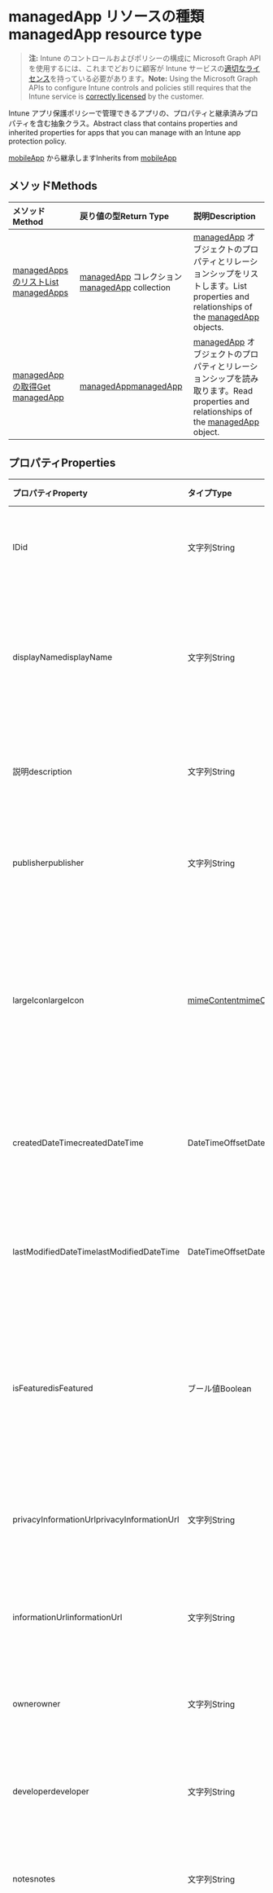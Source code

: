 # <a name="managedapp-resource-type"></a><span data-ttu-id="15a9e-101">managedApp リソースの種類</span><span class="sxs-lookup"><span data-stu-id="15a9e-101">managedApp resource type</span></span>

> <span data-ttu-id="15a9e-102">**注:** Intune のコントロールおよびポリシーの構成に Microsoft Graph API を使用するには、これまでどおりに顧客が Intune サービスの[適切なライセンス](https://go.microsoft.com/fwlink/?linkid=839381)を持っている必要があります。</span><span class="sxs-lookup"><span data-stu-id="15a9e-102">**Note:** Using the Microsoft Graph APIs to configure Intune controls and policies still requires that the Intune service is [correctly licensed](https://go.microsoft.com/fwlink/?linkid=839381) by the customer.</span></span>

<span data-ttu-id="15a9e-103">Intune アプリ保護ポリシーで管理できるアプリの、プロパティと継承済みプロパティを含む抽象クラス。</span><span class="sxs-lookup"><span data-stu-id="15a9e-103">Abstract class that contains properties and inherited properties for apps that you can manage with an Intune app protection policy.</span></span>

<span data-ttu-id="15a9e-104">[mobileApp](../resources/intune_apps_mobileapp.md) から継承します</span><span class="sxs-lookup"><span data-stu-id="15a9e-104">Inherits from [mobileApp](../resources/intune_apps_mobileapp.md)</span></span>

## <a name="methods"></a><span data-ttu-id="15a9e-105">メソッド</span><span class="sxs-lookup"><span data-stu-id="15a9e-105">Methods</span></span>
|<span data-ttu-id="15a9e-106">メソッド</span><span class="sxs-lookup"><span data-stu-id="15a9e-106">Method</span></span>|<span data-ttu-id="15a9e-107">戻り値の型</span><span class="sxs-lookup"><span data-stu-id="15a9e-107">Return Type</span></span>|<span data-ttu-id="15a9e-108">説明</span><span class="sxs-lookup"><span data-stu-id="15a9e-108">Description</span></span>|
|:---|:---|:---|
|[<span data-ttu-id="15a9e-109">managedApps のリスト</span><span class="sxs-lookup"><span data-stu-id="15a9e-109">List managedApps</span></span>](../api/intune_apps_managedapp_list.md)|<span data-ttu-id="15a9e-110">[managedApp](../resources/intune_apps_managedapp.md) コレクション</span><span class="sxs-lookup"><span data-stu-id="15a9e-110">[managedApp](../resources/intune_apps_managedapp.md) collection</span></span>|<span data-ttu-id="15a9e-111">[managedApp](../resources/intune_apps_managedapp.md) オブジェクトのプロパティとリレーションシップをリストします。</span><span class="sxs-lookup"><span data-stu-id="15a9e-111">List properties and relationships of the [managedApp](../resources/intune_apps_managedapp.md) objects.</span></span>|
|[<span data-ttu-id="15a9e-112">managedApp の取得</span><span class="sxs-lookup"><span data-stu-id="15a9e-112">Get managedApp</span></span>](../api/intune_apps_managedapp_get.md)|[<span data-ttu-id="15a9e-113">managedApp</span><span class="sxs-lookup"><span data-stu-id="15a9e-113">managedApp</span></span>](../resources/intune_apps_managedapp.md)|<span data-ttu-id="15a9e-114">[managedApp](../resources/intune_apps_managedapp.md) オブジェクトのプロパティとリレーションシップを読み取ります。</span><span class="sxs-lookup"><span data-stu-id="15a9e-114">Read properties and relationships of the [managedApp](../resources/intune_apps_managedapp.md) object.</span></span>|

## <a name="properties"></a><span data-ttu-id="15a9e-115">プロパティ</span><span class="sxs-lookup"><span data-stu-id="15a9e-115">Properties</span></span>
|<span data-ttu-id="15a9e-116">プロパティ</span><span class="sxs-lookup"><span data-stu-id="15a9e-116">Property</span></span>|<span data-ttu-id="15a9e-117">タイプ</span><span class="sxs-lookup"><span data-stu-id="15a9e-117">Type</span></span>|<span data-ttu-id="15a9e-118">説明</span><span class="sxs-lookup"><span data-stu-id="15a9e-118">Description</span></span>|
|:---|:---|:---|
|<span data-ttu-id="15a9e-119">ID</span><span class="sxs-lookup"><span data-stu-id="15a9e-119">id</span></span>|<span data-ttu-id="15a9e-120">文字列</span><span class="sxs-lookup"><span data-stu-id="15a9e-120">String</span></span>|<span data-ttu-id="15a9e-121">エンティティのキー。</span><span class="sxs-lookup"><span data-stu-id="15a9e-121">Key of the entity.</span></span> <span data-ttu-id="15a9e-122">[mobileApp](../resources/intune_apps_mobileapp.md) から継承します</span><span class="sxs-lookup"><span data-stu-id="15a9e-122">Inherited from [mobileApp](../resources/intune_apps_mobileapp.md)</span></span>|
|<span data-ttu-id="15a9e-123">displayName</span><span class="sxs-lookup"><span data-stu-id="15a9e-123">displayName</span></span>|<span data-ttu-id="15a9e-124">文字列</span><span class="sxs-lookup"><span data-stu-id="15a9e-124">String</span></span>|<span data-ttu-id="15a9e-125">管理者が提供またはインポートしたアプリのタイトル。</span><span class="sxs-lookup"><span data-stu-id="15a9e-125">The admin provided or imported title of the app.</span></span> <span data-ttu-id="15a9e-126">[mobileApp](../resources/intune_apps_mobileapp.md) から継承します</span><span class="sxs-lookup"><span data-stu-id="15a9e-126">Inherited from [mobileApp](../resources/intune_apps_mobileapp.md)</span></span>|
|<span data-ttu-id="15a9e-127">説明</span><span class="sxs-lookup"><span data-stu-id="15a9e-127">description</span></span>|<span data-ttu-id="15a9e-128">文字列</span><span class="sxs-lookup"><span data-stu-id="15a9e-128">String</span></span>|<span data-ttu-id="15a9e-129">アプリの説明。</span><span class="sxs-lookup"><span data-stu-id="15a9e-129">The description of the app.</span></span> <span data-ttu-id="15a9e-130">[mobileApp](../resources/intune_apps_mobileapp.md) から継承します</span><span class="sxs-lookup"><span data-stu-id="15a9e-130">Inherited from [mobileApp](../resources/intune_apps_mobileapp.md)</span></span>|
|<span data-ttu-id="15a9e-131">publisher</span><span class="sxs-lookup"><span data-stu-id="15a9e-131">publisher</span></span>|<span data-ttu-id="15a9e-132">文字列</span><span class="sxs-lookup"><span data-stu-id="15a9e-132">String</span></span>|<span data-ttu-id="15a9e-133">アプリの発行元。</span><span class="sxs-lookup"><span data-stu-id="15a9e-133">The publisher of the app.</span></span> <span data-ttu-id="15a9e-134">[mobileApp](../resources/intune_apps_mobileapp.md) から継承します</span><span class="sxs-lookup"><span data-stu-id="15a9e-134">Inherited from [mobileApp](../resources/intune_apps_mobileapp.md)</span></span>|
|<span data-ttu-id="15a9e-135">largeIcon</span><span class="sxs-lookup"><span data-stu-id="15a9e-135">largeIcon</span></span>|[<span data-ttu-id="15a9e-136">mimeContent</span><span class="sxs-lookup"><span data-stu-id="15a9e-136">mimeContent</span></span>](../resources/intune_shared_mimecontent.md)|<span data-ttu-id="15a9e-137">アプリの詳細に表示され、アイコンのアップロードに使用される大きなアイコン。</span><span class="sxs-lookup"><span data-stu-id="15a9e-137">The large icon, to be displayed in the app details and used for upload of the icon.</span></span> <span data-ttu-id="15a9e-138">[mobileApp](../resources/intune_apps_mobileapp.md) から継承します</span><span class="sxs-lookup"><span data-stu-id="15a9e-138">Inherited from [mobileApp](../resources/intune_apps_mobileapp.md)</span></span>|
|<span data-ttu-id="15a9e-139">createdDateTime</span><span class="sxs-lookup"><span data-stu-id="15a9e-139">createdDateTime</span></span>|<span data-ttu-id="15a9e-140">DateTimeOffset</span><span class="sxs-lookup"><span data-stu-id="15a9e-140">DateTimeOffset</span></span>|<span data-ttu-id="15a9e-141">アプリが作成された日時。</span><span class="sxs-lookup"><span data-stu-id="15a9e-141">The date and time the app was created.</span></span> <span data-ttu-id="15a9e-142">[mobileApp](../resources/intune_apps_mobileapp.md) から継承します</span><span class="sxs-lookup"><span data-stu-id="15a9e-142">Inherited from [mobileApp](../resources/intune_apps_mobileapp.md)</span></span>|
|<span data-ttu-id="15a9e-143">lastModifiedDateTime</span><span class="sxs-lookup"><span data-stu-id="15a9e-143">lastModifiedDateTime</span></span>|<span data-ttu-id="15a9e-144">DateTimeOffset</span><span class="sxs-lookup"><span data-stu-id="15a9e-144">DateTimeOffset</span></span>|<span data-ttu-id="15a9e-145">アプリが最後に変更された日時。</span><span class="sxs-lookup"><span data-stu-id="15a9e-145">The date and time the app was last modified.</span></span> <span data-ttu-id="15a9e-146">[mobileApp](../resources/intune_apps_mobileapp.md) から継承します</span><span class="sxs-lookup"><span data-stu-id="15a9e-146">Inherited from [mobileApp](../resources/intune_apps_mobileapp.md)</span></span>|
|<span data-ttu-id="15a9e-147">isFeatured</span><span class="sxs-lookup"><span data-stu-id="15a9e-147">isFeatured</span></span>|<span data-ttu-id="15a9e-148">ブール値</span><span class="sxs-lookup"><span data-stu-id="15a9e-148">Boolean</span></span>|<span data-ttu-id="15a9e-149">アプリが管理者のおすすめとしてマークされたかどうかを示す値。[mobileApp](../resources/intune_apps_mobileapp.md) から継承します</span><span class="sxs-lookup"><span data-stu-id="15a9e-149">The value indicating whether the app is marked as featured by the admin. Inherited from [mobileApp](../resources/intune_apps_mobileapp.md)</span></span>|
|<span data-ttu-id="15a9e-150">privacyInformationUrl</span><span class="sxs-lookup"><span data-stu-id="15a9e-150">privacyInformationUrl</span></span>|<span data-ttu-id="15a9e-151">文字列</span><span class="sxs-lookup"><span data-stu-id="15a9e-151">String</span></span>|<span data-ttu-id="15a9e-152">プライバシーに関する声明の URL。</span><span class="sxs-lookup"><span data-stu-id="15a9e-152">The privacy statement Url.</span></span> <span data-ttu-id="15a9e-153">[mobileApp](../resources/intune_apps_mobileapp.md) から継承します</span><span class="sxs-lookup"><span data-stu-id="15a9e-153">Inherited from [mobileApp](../resources/intune_apps_mobileapp.md)</span></span>|
|<span data-ttu-id="15a9e-154">informationUrl</span><span class="sxs-lookup"><span data-stu-id="15a9e-154">informationUrl</span></span>|<span data-ttu-id="15a9e-155">文字列</span><span class="sxs-lookup"><span data-stu-id="15a9e-155">String</span></span>|<span data-ttu-id="15a9e-156">詳細情報の URL。</span><span class="sxs-lookup"><span data-stu-id="15a9e-156">The more information Url.</span></span> <span data-ttu-id="15a9e-157">[mobileApp](../resources/intune_apps_mobileapp.md) から継承します</span><span class="sxs-lookup"><span data-stu-id="15a9e-157">Inherited from [mobileApp](../resources/intune_apps_mobileapp.md)</span></span>|
|<span data-ttu-id="15a9e-158">owner</span><span class="sxs-lookup"><span data-stu-id="15a9e-158">owner</span></span>|<span data-ttu-id="15a9e-159">文字列</span><span class="sxs-lookup"><span data-stu-id="15a9e-159">String</span></span>|<span data-ttu-id="15a9e-160">アプリの所有者。</span><span class="sxs-lookup"><span data-stu-id="15a9e-160">The owner of the app.</span></span> <span data-ttu-id="15a9e-161">[mobileApp](../resources/intune_apps_mobileapp.md) から継承します</span><span class="sxs-lookup"><span data-stu-id="15a9e-161">Inherited from [mobileApp](../resources/intune_apps_mobileapp.md)</span></span>|
|<span data-ttu-id="15a9e-162">developer</span><span class="sxs-lookup"><span data-stu-id="15a9e-162">developer</span></span>|<span data-ttu-id="15a9e-163">文字列</span><span class="sxs-lookup"><span data-stu-id="15a9e-163">String</span></span>|<span data-ttu-id="15a9e-164">アプリの開発者。</span><span class="sxs-lookup"><span data-stu-id="15a9e-164">The developer of the app.</span></span> <span data-ttu-id="15a9e-165">[mobileApp](../resources/intune_apps_mobileapp.md) から継承します</span><span class="sxs-lookup"><span data-stu-id="15a9e-165">Inherited from [mobileApp](../resources/intune_apps_mobileapp.md)</span></span>|
|<span data-ttu-id="15a9e-166">notes</span><span class="sxs-lookup"><span data-stu-id="15a9e-166">notes</span></span>|<span data-ttu-id="15a9e-167">文字列</span><span class="sxs-lookup"><span data-stu-id="15a9e-167">String</span></span>|<span data-ttu-id="15a9e-168">アプリ用のメモ。</span><span class="sxs-lookup"><span data-stu-id="15a9e-168">Notes for the app.</span></span> <span data-ttu-id="15a9e-169">[mobileApp](../resources/intune_apps_mobileapp.md) から継承します</span><span class="sxs-lookup"><span data-stu-id="15a9e-169">Inherited from [mobileApp](../resources/intune_apps_mobileapp.md)</span></span>|
|<span data-ttu-id="15a9e-170">publishingState</span><span class="sxs-lookup"><span data-stu-id="15a9e-170">publishingState</span></span>|[<span data-ttu-id="15a9e-171">mobileAppPublishingState</span><span class="sxs-lookup"><span data-stu-id="15a9e-171">mobileAppPublishingState</span></span>](../resources/intune_apps_mobileapppublishingstate.md)|<span data-ttu-id="15a9e-172">アプリの発行の状態。</span><span class="sxs-lookup"><span data-stu-id="15a9e-172">The publishing state for the app.</span></span> <span data-ttu-id="15a9e-173">アプリが発行されていない限り、アプリを割り当てることができません。</span><span class="sxs-lookup"><span data-stu-id="15a9e-173">The app cannot be assigned unless the app is published.</span></span> <span data-ttu-id="15a9e-174">[mobileApp](../resources/intune_apps_mobileapp.md) から継承します。</span><span class="sxs-lookup"><span data-stu-id="15a9e-174">Inherited from [mobileApp](../resources/intune_apps_mobileapp.md)</span></span> <span data-ttu-id="15a9e-175">指定できる値は、`notPublished`、`processing`、`published`です。</span><span class="sxs-lookup"><span data-stu-id="15a9e-175">The possible values are `notPublished`, `processing`, or `published`.</span></span>|
|<span data-ttu-id="15a9e-176">appAvailability</span><span class="sxs-lookup"><span data-stu-id="15a9e-176">appAvailability</span></span>|[<span data-ttu-id="15a9e-177">managedAppAvailability</span><span class="sxs-lookup"><span data-stu-id="15a9e-177">managedAppAvailability</span></span>](../resources/intune_apps_managedappavailability.md)|<span data-ttu-id="15a9e-178">アプリケーションの可用性。</span><span class="sxs-lookup"><span data-stu-id="15a9e-178">The Application's availability.</span></span> <span data-ttu-id="15a9e-179">可能な値は、`global`、`lineOfBusiness` です。</span><span class="sxs-lookup"><span data-stu-id="15a9e-179">The possible values are:</span></span>|
|<span data-ttu-id="15a9e-180">バージョン</span><span class="sxs-lookup"><span data-stu-id="15a9e-180">version</span></span>|<span data-ttu-id="15a9e-181">文字列</span><span class="sxs-lookup"><span data-stu-id="15a9e-181">String</span></span>|<span data-ttu-id="15a9e-182">アプリケーションのバージョン。</span><span class="sxs-lookup"><span data-stu-id="15a9e-182">The Application's version.</span></span>|

## <a name="relationships"></a><span data-ttu-id="15a9e-183">リレーションシップ</span><span class="sxs-lookup"><span data-stu-id="15a9e-183">Relationships</span></span>
|<span data-ttu-id="15a9e-184">リレーションシップ</span><span class="sxs-lookup"><span data-stu-id="15a9e-184">Relationship</span></span>|<span data-ttu-id="15a9e-185">型</span><span class="sxs-lookup"><span data-stu-id="15a9e-185">Type</span></span>|<span data-ttu-id="15a9e-186">説明</span><span class="sxs-lookup"><span data-stu-id="15a9e-186">Description</span></span>|
|:---|:---|:---|
|<span data-ttu-id="15a9e-187">categories</span><span class="sxs-lookup"><span data-stu-id="15a9e-187">categories</span></span>|<span data-ttu-id="15a9e-188">[mobileAppCategory](../resources/intune_apps_mobileappcategory.md) コレクション</span><span class="sxs-lookup"><span data-stu-id="15a9e-188">[mobileAppCategory](../resources/intune_apps_mobileappcategory.md) collection</span></span>|<span data-ttu-id="15a9e-189">このアプリのカテゴリのリスト。</span><span class="sxs-lookup"><span data-stu-id="15a9e-189">The list of categories for this app.</span></span> <span data-ttu-id="15a9e-190">[mobileApp](../resources/intune_apps_mobileapp.md) から継承します</span><span class="sxs-lookup"><span data-stu-id="15a9e-190">Inherited from [mobileApp](../resources/intune_apps_mobileapp.md)</span></span>|
|<span data-ttu-id="15a9e-191">assignments</span><span class="sxs-lookup"><span data-stu-id="15a9e-191">assignments</span></span>|<span data-ttu-id="15a9e-192">[mobileAppAssignment](../resources/intune_apps_mobileappassignment.md) コレクション</span><span class="sxs-lookup"><span data-stu-id="15a9e-192">[mobileAppAssignment](../resources/intune_apps_mobileappassignment.md) collection</span></span>|<span data-ttu-id="15a9e-193">このモバイル アプリのグループ割り当てのリスト。</span><span class="sxs-lookup"><span data-stu-id="15a9e-193">The list of group assignments for this mobile app.</span></span> <span data-ttu-id="15a9e-194">[mobileApp](../resources/intune_apps_mobileapp.md) から継承します</span><span class="sxs-lookup"><span data-stu-id="15a9e-194">Inherited from [mobileApp](../resources/intune_apps_mobileapp.md)</span></span>|

## <a name="json-representation"></a><span data-ttu-id="15a9e-195">JSON 表記</span><span class="sxs-lookup"><span data-stu-id="15a9e-195">JSON Representation</span></span>
<span data-ttu-id="15a9e-196">以下は、リソースの JSON 表記です。</span><span class="sxs-lookup"><span data-stu-id="15a9e-196">Here is a JSON representation of the resource.</span></span>
<!--{
  "blockType": "resource",
  "abstract": true,
  "keyProperty": "id",
  "baseType": "microsoft.graph.mobileApp",
  "@odata.type": "microsoft.graph.managedApp"
}-->
``` json
{
  "@odata.type": "#microsoft.graph.managedApp",
  "id": "String (identifier)",
  "displayName": "String",
  "description": "String",
  "publisher": "String",
  "largeIcon": {
    "@odata.type": "microsoft.graph.mimeContent",
    "type": "String",
    "value": "binary"
  },
  "createdDateTime": "String (timestamp)",
  "lastModifiedDateTime": "String (timestamp)",
  "isFeatured": true,
  "privacyInformationUrl": "String",
  "informationUrl": "String",
  "owner": "String",
  "developer": "String",
  "notes": "String",
  "publishingState": "String",
  "appAvailability": "String",
  "version": "String"
}
```



